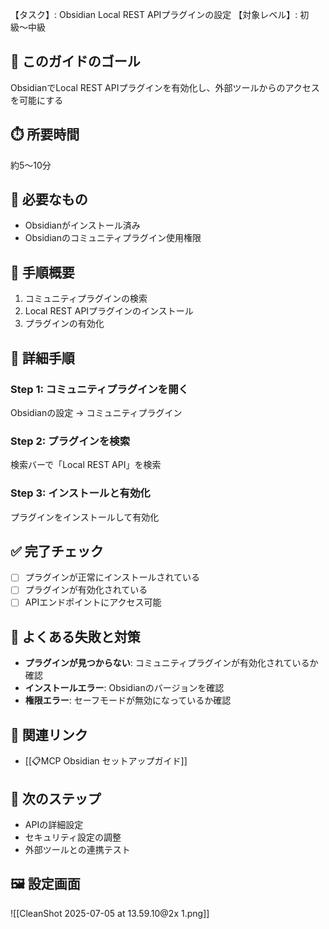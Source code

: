 【タスク】: Obsidian Local REST APIプラグインの設定
【対象レベル】: 初級〜中級

## 🎯 このガイドのゴール
ObsidianでLocal REST APIプラグインを有効化し、外部ツールからのアクセスを可能にする

## ⏱️ 所要時間
約5〜10分

## 🧰 必要なもの
- Obsidianがインストール済み
- Obsidianのコミュニティプラグイン使用権限

## 📝 手順概要
1. コミュニティプラグインの検索
2. Local REST APIプラグインのインストール
3. プラグインの有効化

## 🔧 詳細手順

### Step 1: コミュニティプラグインを開く
Obsidianの設定 → コミュニティプラグイン

### Step 2: プラグインを検索
検索バーで「Local REST API」を検索

### Step 3: インストールと有効化
プラグインをインストールして有効化

## ✅ 完了チェック
- [ ] プラグインが正常にインストールされている
- [ ] プラグインが有効化されている
- [ ] APIエンドポイントにアクセス可能

## 🚨 よくある失敗と対策
- **プラグインが見つからない**: コミュニティプラグインが有効化されているか確認
- **インストールエラー**: Obsidianのバージョンを確認
- **権限エラー**: セーフモードが無効になっているか確認

## 🔄 関連リンク
- [[📋MCP Obsidian セットアップガイド]]

## 🚀 次のステップ
- APIの詳細設定
- セキュリティ設定の調整
- 外部ツールとの連携テスト

## 🖼️ 設定画面
![[CleanShot 2025-07-05 at 13.59.10@2x 1.png]]